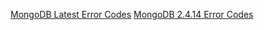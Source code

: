 [MongoDB Latest Error Codes](https://github.com/mongodb/mongo/blob/master/docs/errors.md)
[MongoDB 2.4.14 Error Codes](https://github.com/mongodb/mongo/blob/r2.4.14/docs/errors.md)
